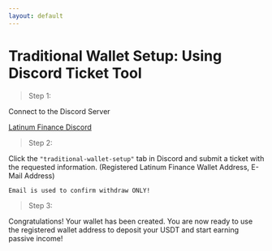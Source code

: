 ```yaml
---
layout: default
---
```




# Traditional Wallet Setup: Using Discord Ticket Tool 

> Step 1:
> 

Connect to the Discord Server

[Latinum Finance Discord](https://discord.gg/jf6WptMu3d)

>Step 2:
>

Click the `"traditional-wallet-setup"` tab in Discord and submit a ticket with the requested information. (Registered Latinum Finance Wallet Address, E-Mail Address) 

`Email is used to confirm withdraw ONLY!`
>Step 3:
>

Congratulations! Your wallet has been created. You are now ready to use the registered wallet address to deposit your USDT and start earning passive income! 

